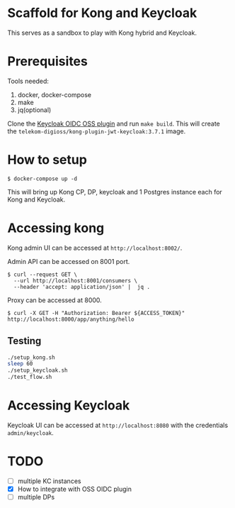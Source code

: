# Scaffold for Kong and Keycloak

This serves as a sandbox to play with Kong hybrid and Keycloak.


# Prerequisites

Tools needed:
1. docker, docker-compose
2. make
3. jq(optional)

Clone the [Keycloak OIDC OSS plugin](https://github.com/Platformatory/kong-plugin-jwt-keycloak) and run `make build`. This will create the `telekom-digioss/kong-plugin-jwt-keycloak:3.7.1` image.

# How to setup

```
$ docker-compose up -d
```

This will bring up Kong CP, DP, keycloak and 1 Postgres instance each for Kong and Keycloak.

# Accessing kong

Kong admin UI can be accessed at `http://localhost:8002/`.

Admin API can be accessed on 8001 port.

```
$ curl --request GET \
  --url http://localhost:8001/consumers \
  --header 'accept: application/json' |  jq .
```

Proxy can be accessed at 8000.

```
$ curl -X GET -H "Authorization: Bearer ${ACCESS_TOKEN}" http://localhost:8000/app/anything/hello
```

## Testing

```bash
./setup_kong.sh
sleep 60
./setup_keycloak.sh
./test_flow.sh
```

# Accessing Keycloak

Keycloak UI can be accessed at `http://localhost:8080` with the credentials `admin/keycloak`.


# TODO
- [ ] multiple KC instances
- [x] How to integrate with OSS OIDC plugin
- [ ] multiple DPs 
